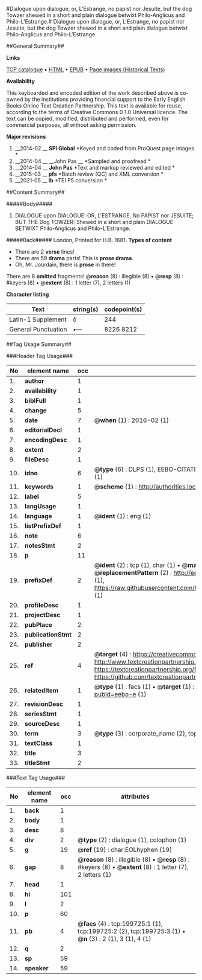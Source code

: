 #Dialogue upon dialogue, or, L'Estrange, no papist nor Jesuite, but the dog Towzer shewed in a short and plain dialogue betwixt Philo-Anglicus and Philo-L'Estrange.#
Dialogue upon dialogue, or, L'Estrange, no papist nor Jesuite, but the dog Towzer shewed in a short and plain dialogue betwixt Philo-Anglicus and Philo-L'Estrange.

##General Summary##

**Links**

[TCP catalogue](http://www.ota.ox.ac.uk/tcp/)  • 
[HTML](http://tei.it.ox.ac.uk/tcp/Texts-HTML/free/B21/B21231.html)  • 
[EPUB](http://tei.it.ox.ac.uk/tcp/Texts-EPUB/free/B21/B21231.epub) • 
[Page images (Historical Texts)](https://historicaltexts.jisc.ac.uk/eebo-12895450e)

**Availability**

This keyboarded and encoded edition of the work described above is co-owned by the
    institutions providing financial support to the Early English Books Online Text Creation
    Partnership. This text is available for reuse, according to the terms of  Creative Commons 0 1.0 Universal
    licence. The text can be copied, modified, distributed and performed, even for commercial
    purposes, all without asking permission.

**Major revisions**

1. __2014-02 __ __SPi Global__ *Keyed and coded from ProQuest page images *
1. __2014-04 __ __John Pas __ *Sampled and proofread *
1. __2014-04 __ __John Pas__ *Text and markup reviewed and edited *
1. __2015-03 __ __pfs__ *Batch review (QC) and XML conversion *
1. __2021-05 __ __lb__ *TEI P5 conversion *

##Content Summary##

#####Body#####

1. DIALOGUE upon DIALOGUE: OR, L'ESTRANGE, No PAPIST nor JESUITE; BUT THE Dog TOWZER: Shewed in a short and plain DIALOGUE BETWIXT Philo-Anglicus and Philo-L'Estrange.

#####Back#####
London, Printed for H.B. 1681.
**Types of content**

  * There are 2 **verse** lines!
  * There are 59 **drama** parts! This is **prose drama**.
  * Oh, Mr. Jourdain, there is **prose** in there!

There are 8 **omitted** fragments! 
 @__reason__ (8) : illegible (8)  •  @__resp__ (8) : #keyers (8)  •  @__extent__ (8) : 1 letter (7), 2 letters (1)

**Character listing**


|Text|string(s)|codepoint(s)|
|---|---|---|
|Latin-1 Supplement|ô|244|
|General Punctuation|•—|8226 8212|

##Tag Usage Summary##

###Header Tag Usage###

|No|element name|occ|attributes|
|---|---|---|---|
|1.|__author__|1||
|2.|__availability__|1||
|3.|__biblFull__|1||
|4.|__change__|5||
|5.|__date__|7| @__when__ (1) : 2016-02 (1)|
|6.|__editorialDecl__|1||
|7.|__encodingDesc__|1||
|8.|__extent__|2||
|9.|__fileDesc__|1||
|10.|__idno__|6| @__type__ (6) : DLPS (1), EEBO-CITATION (1), VID (1), EEBO-PROQUEST (1), STC (1), OCLC (1)|
|11.|__keywords__|1| @__scheme__ (1) : http://authorities.loc.gov/ (1)|
|12.|__label__|5||
|13.|__langUsage__|1||
|14.|__language__|1| @__ident__ (1) : eng (1)|
|15.|__listPrefixDef__|1||
|16.|__note__|6||
|17.|__notesStmt__|2||
|18.|__p__|11||
|19.|__prefixDef__|2| @__ident__ (2) : tcp (1), char (1)  •  @__matchPattern__ (2) : ([0-9\-]+):([0-9IVX]+) (1), (.+) (1)  •  @__replacementPattern__ (2) : http://eebo.chadwyck.com/downloadtiff?vid=$1&page=$2 (1), https://raw.githubusercontent.com/textcreationpartnership/Texts/master/tcpchars.xml#$1 (1)|
|20.|__profileDesc__|1||
|21.|__projectDesc__|1||
|22.|__pubPlace__|2||
|23.|__publicationStmt__|2||
|24.|__publisher__|2||
|25.|__ref__|4| @__target__ (4) : https://creativecommons.org/publicdomain/zero/1.0/ (1), http://www.textcreationpartnership.org/docs/. (1), https://textcreationpartnership.org/faq/#faq05 (1), https://github.com/textcreationpartnership (1)|
|26.|__relatedItem__|1| @__type__ (1) : facs (1)  •  @__target__ (1) : https://data.historicaltexts.jisc.ac.uk/view?pubId=eebo-e (1)|
|27.|__revisionDesc__|1||
|28.|__seriesStmt__|1||
|29.|__sourceDesc__|1||
|30.|__term__|3| @__type__ (3) : corporate_name (2), topical_term (1)|
|31.|__textClass__|1||
|32.|__title__|3||
|33.|__titleStmt__|2||


###Text Tag Usage###

|No|element name|occ|attributes|
|---|---|---|---|
|1.|__back__|1||
|2.|__body__|1||
|3.|__desc__|8||
|4.|__div__|2| @__type__ (2) : dialogue (1), colophon (1)|
|5.|__g__|19| @__ref__ (19) : char:EOLhyphen (19)|
|6.|__gap__|8| @__reason__ (8) : illegible (8)  •  @__resp__ (8) : #keyers (8)  •  @__extent__ (8) : 1 letter (7), 2 letters (1)|
|7.|__head__|1||
|8.|__hi__|101||
|9.|__l__|2||
|10.|__p__|60||
|11.|__pb__|4| @__facs__ (4) : tcp:199725:1 (1), tcp:199725:2 (2), tcp:199725:3 (1)  •  @__n__ (3) : 2 (1), 3 (1), 4 (1)|
|12.|__q__|2||
|13.|__sp__|59||
|14.|__speaker__|59||
